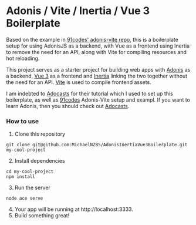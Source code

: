 # Adonis / Vite / Inertia / Vue 3 Boilerplate

Based on the example in [91codes' adonis-vite repo](https://github.com/91codes/adonis-vite), this is a boilerplate setup for using AdonisJS as a backend, with Vue as a frontend using Inertia to remove the need for an API, along with Vite for compiling resources and hot reloading.

This project serves as a starter project for building web apps with [Adonis](http://adonisjs.com) as a backend, [Vue 3](http://vuejs.org) as a frontend and [Inertia](https://inertiajs.com) linking the two together without the need for an API. [Vite](http://vitejs.dev) is used to compile frontend assets.

I am indebted to [Adocasts](https://adocasts.com/lessons/adding-inertiajs-to-a-new-adonisjs-project) for their tutorial which I used to set up this boilerplate, as well as [91codes](https://github.com/91codes) Adonis-Vite setup and exampl. If you want to learn Adonis, then you should check out [Adocasts](https://adocasts.com/lessons/adding-inertiajs-to-a-new-adonisjs-project).

### How to use

1. Clone this repository

```
git clone git@github.com:MichaelNZ85/AdonisInertiaVue3Boilerplate.git my-cool-project
```

2. Install dependencies

```
cd my-cool-project
npm install   
```

3. Run the server

```
node ace serve
```

4. Your app will be running at http://localhost:3333.
5. Build something great!
